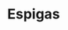 ---
title: Espigas
date: 
draft: false

# descripcion
description : Espigas

materials: Plata 925

color: Plateado

dimensions: 2cm

code: 01-03-0156

type: "Aros"

categories: []

price: $2.440,00

price_eftvo: $2.075,00

# Images
# first image will be shown in the product page
images:
  # - image: "images/path_to_image"
  # La ubicacion de las imagenes es imagenes/Aros/Aros.Microcubic/01-03-0156-espigas
  - image: "./images/aros/microcubic/01-03-0156-espigas_a.jpeg"
  - image: "./images/aros/microcubic/01-03-0156-espigas_b.jpeg"
---